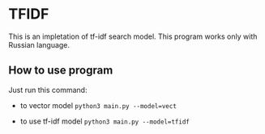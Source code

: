# TFIDF

This is an impletation of tf-idf search model. This program works only with Russian language.


## How to use program

Just run this command:

* to vector model
`python3 main.py --model=vect`

* to use tf-idf model
`python3 main.py --model=tfidf`